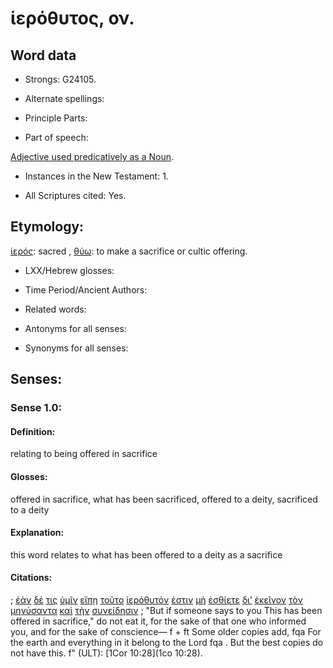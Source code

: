 # ἱερόθυτος, ον.

<!-- Status: S3=Needs2ndReview -->
<!-- Lexica used for edits: BDAG, LN, FFM, A-S  -->

## Word data

* Strongs: G24105.

* Alternate spellings:

* Principle Parts: 

* Part of speech: 

[Adjective used predicatively as a Noun](http://ugg.readthedocs.io/en/latest/noun_predicate_adj.html).

* Instances in the New Testament: 1.

* All Scriptures cited: Yes.

## Etymology: 

 [ἱερός](../G24130/01.md): sacred ,  [θύω](../G23800/01.md): to make a sacrifice or cultic offering.

* LXX/Hebrew glosses: 

* Time Period/Ancient Authors: 

* Related words: 

* Antonyms for all senses:

* Synonyms for all senses: 

## Senses:

### Sense  1.0: 

#### Definition: 

relating to being offered in sacrifice

#### Glosses: 

offered in sacrifice, what has been sacrificed, offered to a deity, sacrificed to a deity

#### Explanation: 

this word relates to what has been offered to a deity as a sacrifice

#### Citations: 

; [ἐὰν](../G14370/01.md) [δέ](../G11610/01.md) [τις](../G51000/01.md) [ὑμῖν](../G47710/01.md) [εἴπῃ](../G30040/01.md) [τοῦτο](../G37780/01.md) [ἱερόθυτόν](../G24105/01.md) [ἐστιν](../G99999/01.md) [μὴ](../G33610/01.md) [ἐσθίετε](../G20680/01.md) [δι’](../G12230/01.md) [ἐκεῖνον](../G15650/01.md) [τὸν](../G35880/01.md) [μηνύσαντα](../G33770/01.md) [καὶ](../G25320/01.md) [τὴν](../G35880/01.md) [συνείδησιν](../G48930/01.md)
; "But if someone says to you This has been offered in sacrifice," do not eat it, for the sake of that one who informed you, and for the sake of conscience— f + ft Some older copies add, fqa For the earth and everything in it belong to the Lord fqa . But the best copies do not have this. f" (ULT): 
[1Cor 10:28](1co 10:28).

